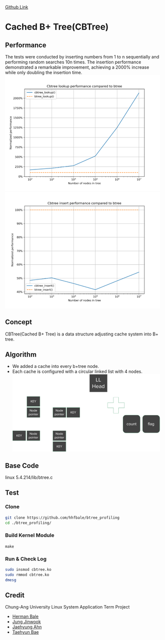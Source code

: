 [Github Link](https://github.com/hhfbale/btree_profiling)

# Cached B+ Tree(CBTree)

## Performance

The tests were conducted by inserting numbers from 1 to n sequentially and performing random searches 10n times.
The insertion performance demonstrated a remarkable improvement, achieving a 2000% increase while only doubling the insertion time.
![](./Picture2.png)
![](./Picture3.png)

## Concept

CBTree(Cached B+ Tree) is a data structure adjusting cache system into B+ tree.

## Algorithm

- We added a cache into every b+tree node.
- Each cache is configured with a circular linked list with 4 nodes.
  ![](./Picture1.png)

## Base Code

linux 5.4.214/lib/btree.c

## Test

### Clone

```bash
git clone https://github.com/hhfbale/btree_profiling
cd ./btree_profiling/
```

### Build Kernel Module

`make`

### Run & Check Log

```bash
sudo insmod cbtree.ko
sudo rmmod cbtree.ko
dmesg
```

## Credit

Chung-Ang University Linux System Application Term Project

- [Herman Bale](https://github.com/hhfbale)
- [Jung Jinwook]()
- [Jaehyung Ahn](https://github.com/JayHarrisonAhn)
- [Taehyun Bae](https://github.com/bs06136)
